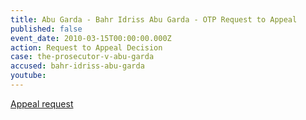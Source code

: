 ```yaml
---
title: Abu Garda - Bahr Idriss Abu Garda - OTP Request to Appeal
published: false
event_date: 2010-03-15T00:00:00.000Z
action: Request to Appeal Decision
case: the-prosecutor-v-abu-garda
accused: bahr-idriss-abu-garda
youtube:
---
```



[Appeal request](https://www.icc-cpi.int/Pages/record.aspx?docNo=ICC-02/05-02/09-252-Red)